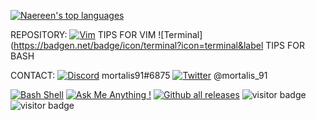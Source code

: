 [![Naereen's top languages](https://github-readme-stats.vercel.app/api/top-langs/?username=mortalis91&theme=blue-green)](https://github.com/mortalis91/github-readme-stats)

REPOSITORY:
[![Vim](https://img.shields.io/badge/--019733?logo=vim)](https://www.vim.org/) TIPS FOR VIM
![Terminal](https://badgen.net/badge/icon/terminal?icon=terminal&label TIPS FOR BASH

CONTACT:
[![Discord](https://badgen.net/badge/icon/discord?icon=discord&label)](https://https://discord.com/) mortalis91#6875
[![Twitter](https://badgen.net/badge/icon/twitter?icon=twitter&label)](https://twitter.com) @mortalis_91

[![Bash Shell](https://badges.frapsoft.com/bash/v1/bash.png?v=103)](https://github.com/mortalis91/open-source-badges/)
[![Ask Me Anything !](https://img.shields.io/badge/Ask%20me-anything-1abc9c.svg)](https://GitHub.com/mortalis91/ama)
[![Github all releases](https://img.shields.io/github/downloads/Naereen/StrapDown.js/total.svg)](https://GitHub.com/mortalis91/StrapDown.js/releases/)
![visitor badge](https://visitor-badge.glitch.me/badge?page_id=mortalis91.visitor-badge)
![visitor badge](https://visitor-badge.glitch.me/badge?page_id=mortalis91.visitor-badge&left_text=My%20Page%20Visitors)
